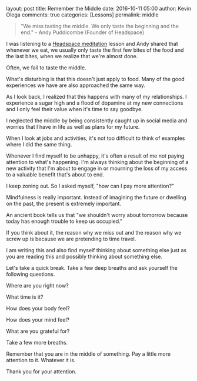 layout: post
title: Remember the Middle
date: 2016-10-11 05:00
author: Kevin Olega
comments: true
categories: [Lessons]
permalink: middle


> "We miss tasting the middle. We only taste the beginning and the end." - Andy Puddicombe (Founder of Headspace)

I was listening to a [Headspace meditation](https://www.headspace.com/) lesson and Andy shared that whenever we eat, we usually only taste the first few bites of the food and the last bites, when we realize that we're almost done.

Often, we fail to taste the middle.

What's disturbing is that this doesn't just apply to food. Many of the good experiences we have are also approached the same way.

As I look back, I realized that this happens with many of my relationships. I experience a sugar high and a flood of dopamine at my new connections and I only feel their value when it's time to say goodbye.

I neglected the middle by being consistently caught up in social media and worries that I have in life as well as plans for my future.

When I look at jobs and activities, it's not too difficult to think of examples where I did the same thing.

Whenever I find myself to be unhappy, it's often a result of me not paying attention to what's happening. I'm always thinking about the beginning of a new activity that I'm about to engage in or mourning the loss of my access to a valuable benefit that's about to end.

I keep zoning out. So I asked myself, "how can I pay more attention?"

Mindfulness is really important. Instead of imagining the future or dwelling on the past, the present is extremely important.

An ancient book tells us that "we shouldn't worry about tomorrow because today has enough trouble to keep us occupied."

If you think about it, the reason why we miss out and the reason why we screw up is because we are pretending to time travel.

I am writing this and also find myself thinking about something else just as you are reading this and possibly thinking about something else.

Let's take a quick break. Take a few deep breaths and ask yourself the following questions.

Where are you right now?

What time is it?

How does your body feel?

How does your mind feel?

What are you grateful for?

Take a few more breaths.

Remember that you are in the middle of something. Pay a little more attention to it. Whatever it is.

Thank you for your attention.
